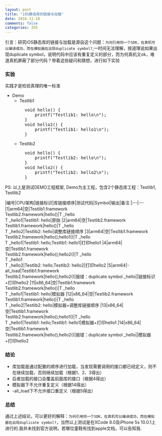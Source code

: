```yaml
---
layout: post
title: "iOS静态库的链接与加载"
date: 2016-11-18
comments: false
categories: IOS
---
```


引言：研究iOS静态库的链接与加载是源自这个问题：`为何引用同一个SDK，在真机可以编译成功，而在模拟器在出现duplicate symbol?`,一时间无法理解，按道理说如果出现duplicate symbol，说明代码中应该有重复定义的部分，而为何真机又ok，难道真机屏蔽了部分代码？带着这些疑问和猜想，进行如下实验

### 实验
实践才是检验真理的唯一标准

* Demo
	* Testlib1
		<pre>
		void hello() {
    		printf("Testlib1: hello\n");
		}
		void hello2() {
    		printf("Testlib1: hello1\n");
		}</pre>
	* Testlib2
		<pre>
		void hello() {
    		printf("Testlib2: hello\n");
		}
		void hello2() {
    		printf("Testlib2: hello2\n");
		}</pre>

PS: 以上是测试DEMO工程框架, Demo为主工程，包含2个静态库工程：Testlib1, Testlib2


|编号|CPU架构|链接标识|库链接顺序|测试代码|Symbol|输出|备注
|:--|:--
|1|arm64|空|Testlib1.framework<br>Testlib2.framework|hello()|T \_hello<br>T \_hello1|Testlib1: hello|原始
|2|arm64|空|Testlib2.framework<br>Testlib1.framework|hello()|T \_hello<br>T \_hello2|Testlib2: hello|调整库链接顺序
|3|arm64|空|Testlib1.framework<br>Testlib2.framework|hello();hello1()|T \_hello<br>T \_hello1|Testlib1: hello;Testlib1: hello1|打印hello1
|4|arm64|空|Testlib1.framework<br>Testlib2.framework|hello();hello2()|T \_hello<br>T \_hello1<br>T _hello2|Testlib2: hello;Testlib2: hello2|打印hello2
|5|arm64|-all_load|Testlib1.framework<br>Testlib2.framework|hello();hello2()|报错：duplicate symbol _hello||链接标识+打印hello2
|11|x86_64|空|Testlib1.framework<br>Testlib2.framework|hello()|T \_hello<br>T \_hello1|Testlib1: hello|模拟器
|12|x86_64|空|Testlib2.framework<br>Testlib1.framework|hello()|T \_hello<br>T \_hello2|Testlib2: hello|模拟器+调整库链接顺序
|13|x86_64|空|Testlib1.framework<br>Testlib2.framework|hello();hello1()|T \_hello<br>T \_hello1|Testlib1: hello;Testlib1: hello1|模拟器+打印hello1
|14|x86_64|空|Testlib1.framework<br>Testlib2.framework|hello();hello2()|报错：duplicate symbol _hello||模拟器+打印hello2

### 结论
* 库加载是通过配置的顺序进行加载，当发现需要调用的接口都已经定义，则不在继续加载，否则继续加载（根据1、2、3得出）
* 后者加载的接口会覆盖前面库的接口（根据4得出）
* 模拟器下不允许重复定义（根据14得出）
* -all_load下不允许接口重定义（根据5得出）


### 总结
通过上述结论，可以更好的解释：`为何引用同一个SDK，在真机可以编译成功，而在模拟器在出现duplicate symbol?`，当然以上测试是在XCode 8.0及iPhone 5s 10.0.1上进行的.我并未找到官方说明，若哪位童鞋有找到apple文档，可以告知我.
